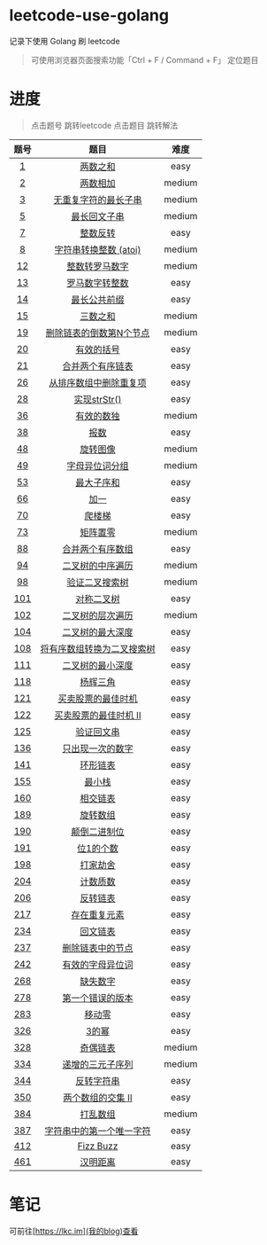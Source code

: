 # leetcode-use-golang

记录下使用 Golang 刷 leetcode

> 可使用浏览器页面搜索功能「Ctrl + F / Command + F」 定位题目

# 进度

> 点击题号 跳转leetcode 
> 点击题目 跳转解法

|题号|题目|难度|
|:-:|:-:|:-:|
|[1](https://leetcode-cn.com/problems/two-sum/)|[两数之和](https://github.com/leekachung/leetcode-use-golang/blob/master/easy/1.go)|easy|
|[2](https://leetcode-cn.com/problems/add-two-numbers/)|[两数相加](https://github.com/leekachung/leetcode-use-golang/blob/master/medium/2.go)|medium|
|[3](https://leetcode-cn.com/problems/longest-substring-without-repeating-characters/)|[无重复字符的最长子串](https://github.com/leekachung/leetcode-use-golang/blob/master/medium/3.go)|medium|
|[5](https://leetcode-cn.com/problems/longest-palindromic-substring/)|[最长回文子串](https://github.com/leekachung/leetcode-use-golang/blob/master/medium/5.go)|medium|
|[7](https://leetcode-cn.com/problems/reverse-integer/)|[整数反转](https://github.com/leekachung/leetcode-use-golang/blob/master/easy/7.go)|easy|
|[8](https://leetcode-cn.com/problems/string-to-integer-atoi/)|[字符串转换整数 (atoi)](https://github.com/leekachung/leetcode-use-golang/blob/master/medium/8.go)|medium|
|[12](https://leetcode-cn.com/problems/integer-to-roman/)|[整数转罗马数字](https://github.com/leekachung/leetcode-use-golang/blob/master/medium/12.go)|medium|
|[13](https://leetcode-cn.com/problems/roman-to-integer/)|[罗马数字转整数](https://github.com/leekachung/leetcode-use-golang/blob/master/easy/13.go)|easy|
|[14](https://leetcode-cn.com/problems/longest-common-prefix/)|[最长公共前缀](https://github.com/leekachung/leetcode-use-golang/blob/master/easy/14.go)|easy|
|[15](https://leetcode-cn.com/problems/3sum/)|[三数之和](https://github.com/leekachung/leetcode-use-golang/blob/master/medium/15.go)|medium|
|[19](https://leetcode-cn.com/problems/remove-nth-node-from-end-of-list/)|[删除链表的倒数第N个节点](https://github.com/leekachung/leetcode-use-golang/blob/master/medium/19.go)|medium|
|[20](https://leetcode-cn.com/problems/valid-parentheses/solution/)|[有效的括号](https://github.com/leekachung/leetcode-use-golang/blob/master/easy/20.go)|easy|
|[21](https://leetcode-cn.com/problems/merge-two-sorted-lists/)|[合并两个有序链表](https://github.com/leekachung/leetcode-use-golang/blob/master/easy/21.go)|easy|
|[26](https://leetcode-cn.com/problems/remove-duplicates-from-sorted-array/)|[从排序数组中删除重复项](https://github.com/leekachung/leetcode-use-golang/blob/master/easy/26.go)|easy|
|[28](https://leetcode-cn.com/problems/implement-strstr/)|[实现strStr()](https://github.com/leekachung/leetcode-use-golang/blob/master/easy/28.go)|easy|
|[36](https://leetcode-cn.com/problems/valid-sudoku/)|[有效的数独](https://github.com/leekachung/leetcode-use-golang/blob/master/medium/36.go)|medium|
|[38](https://leetcode-cn.com/problems/count-and-say/)|[报数](https://github.com/leekachung/leetcode-use-golang/blob/master/easy/38.go)|easy|
|[48](https://leetcode-cn.com/problems/rotate-image/)|[旋转图像](https://github.com/leekachung/leetcode-use-golang/blob/master/medium/48.go)|medium|
|[49](https://leetcode-cn.com/problems/group-anagrams/)|[字母异位词分组](https://github.com/leekachung/leetcode-use-golang/blob/master/medium/49.go)|medium|
|[53](https://leetcode-cn.com/problems/maximum-subarray/)|[最大子序和](https://github.com/leekachung/leetcode-use-golang/blob/master/easy/53.go)|easy|
|[66](https://leetcode-cn.com/problems/plus-one/)|[加一](https://github.com/leekachung/leetcode-use-golang/blob/master/easy/66.go)|easy|
|[70](https://leetcode-cn.com/problems/climbing-stairs/)|[爬楼梯](https://github.com/leekachung/leetcode-use-golang/blob/master/easy/70.go)|easy|
|[73](https://leetcode-cn.com/problems/set-matrix-zeroes/)|[矩阵置零](https://github.com/leekachung/leetcode-use-golang/blob/master/medium/73.go)|medium|
|[88](https://leetcode-cn.com/problems/merge-sorted-array/)|[合并两个有序数组](https://github.com/leekachung/leetcode-use-golang/blob/master/easy/88.go)|easy|
|[94](https://leetcode-cn.com/problems/binary-tree-inorder-traversal/)|[二叉树的中序遍历](https://github.com/leekachung/leetcode-use-golang/blob/master/medium/94.go)|medium|
|[98](https://leetcode-cn.com/problems/validate-binary-search-tree/)|[验证二叉搜索树](https://github.com/leekachung/leetcode-use-golang/blob/master/medium/98.go)|medium|
|[101](https://leetcode-cn.com/problems/symmetric-tree/submissions/)|[对称二叉树](https://github.com/leekachung/leetcode-use-golang/blob/master/easy/101.go)|easy|
|[102](https://leetcode-cn.com/problems/binary-tree-level-order-traversal/)|[二叉树的层次遍历](https://github.com/leekachung/leetcode-use-golang/blob/master/medium/102.go)|medium|
|[104](https://leetcode-cn.com/problems/maximum-depth-of-binary-tree/)|[二叉树的最大深度](https://github.com/leekachung/leetcode-use-golang/blob/master/easy/104.go)|easy|
|[108](https://leetcode-cn.com/problems/convert-sorted-array-to-binary-search-tree/)|[将有序数组转换为二叉搜索树](https://github.com/leekachung/leetcode-use-golang/blob/master/easy/108.go)|easy|
|[111](https://leetcode-cn.com/problems/minimum-depth-of-binary-tree/)|[二叉树的最小深度](https://github.com/leekachung/leetcode-use-golang/blob/master/easy/111.go)|easy|
|[118](https://leetcode-cn.com/problems/pascals-triangle/)|[杨辉三角](https://github.com/leekachung/leetcode-use-golang/blob/master/easy/118.go)|easy|
|[121](https://leetcode-cn.com/problems/best-time-to-buy-and-sell-stock/)|[买卖股票的最佳时机](https://github.com/leekachung/leetcode-use-golang/blob/master/easy/121.go)|easy|
|[122](https://leetcode-cn.com/problems/best-time-to-buy-and-sell-stock-ii/)|[买卖股票的最佳时机 II](https://github.com/leekachung/leetcode-use-golang/blob/master/easy/122.go)|easy|
|[125](https://leetcode-cn.com/problems/valid-palindrome/)|[验证回文串](https://github.com/leekachung/leetcode-use-golang/blob/master/easy/125.go)|easy|
|[136](https://leetcode-cn.com/problems/single-number/)|[只出现一次的数字](https://github.com/leekachung/leetcode-use-golang/blob/master/easy/136.go)|easy|
|[141](https://leetcode-cn.com/problems/linked-list-cycle/)|[环形链表](https://github.com/leekachung/leetcode-use-golang/blob/master/easy/141.go)|easy|
|[155](https://leetcode-cn.com/problems/min-stack/)|[最小栈](https://github.com/leekachung/leetcode-use-golang/blob/master/easy/155.go)|easy|
|[160](https://leetcode-cn.com/problems/intersection-of-two-linked-lists/)|[相交链表](https://github.com/leekachung/leetcode-use-golang/blob/master/easy/160.go)|easy|
|[189](https://leetcode-cn.com/problems/rotate-array/)|[旋转数组](https://github.com/leekachung/leetcode-use-golang/blob/master/easy/189.go)|easy|
|[190](https://leetcode-cn.com/problems/reverse-bits/)|[颠倒二进制位](https://github.com/leekachung/leetcode-use-golang/blob/master/easy/190.go)|easy|
|[191](https://leetcode-cn.com/problems/number-of-1-bits/)|[位1的个数](https://github.com/leekachung/leetcode-use-golang/blob/master/easy/191.go)|easy|
|[198](https://leetcode-cn.com/problems/house-robber/)|[打家劫舍](https://github.com/leekachung/leetcode-use-golang/blob/master/easy/198.go)|easy|
|[204](https://leetcode-cn.com/problems/count-primes/)|[计数质数](https://github.com/leekachung/leetcode-use-golang/blob/master/easy/204.go)|easy|
|[206](https://leetcode-cn.com/problems/reverse-linked-list/)|[反转链表](https://github.com/leekachung/leetcode-use-golang/blob/master/easy/206.go)|easy|
|[217](https://leetcode-cn.com/problems/contains-duplicate/submissions/)|[存在重复元素](https://github.com/leekachung/leetcode-use-golang/blob/master/easy/217.go)|easy|
|[234](https://leetcode-cn.com/problems/palindrome-linked-list/)|[回文链表](https://github.com/leekachung/leetcode-use-golang/blob/master/easy/234.go)|easy|
|[237](https://leetcode-cn.com/problems/delete-node-in-a-linked-list/)|[删除链表中的节点](https://github.com/leekachung/leetcode-use-golang/blob/master/easy/237.go)|easy|
|[242](https://leetcode-cn.com/problems/valid-anagram/)|[有效的字母异位词](https://github.com/leekachung/leetcode-use-golang/blob/master/easy/242.go)|easy|
|[268](https://leetcode-cn.com/problems/missing-number/)|[缺失数字](https://github.com/leekachung/leetcode-use-golang/blob/master/easy/268.go)|easy|
|[278](https://leetcode-cn.com/problems/first-bad-version/)|[第一个错误的版本](https://github.com/leekachung/leetcode-use-golang/blob/master/easy/278.go)|easy|
|[283](https://leetcode-cn.com/problems/move-zeroes/)|[移动零](https://github.com/leekachung/leetcode-use-golang/blob/master/easy/283.go)|easy|
|[326](https://leetcode-cn.com/problems/power-of-three/)|[3的幂](https://github.com/leekachung/leetcode-use-golang/blob/master/easy/326.go)|easy|
|[328](https://leetcode-cn.com/problems/odd-even-linked-list/)|[奇偶链表](https://github.com/leekachung/leetcode-use-golang/blob/master/medium/328.go)|medium|
|[334](https://leetcode-cn.com/problems/increasing-triplet-subsequence/)|[递增的三元子序列](https://github.com/leekachung/leetcode-use-golang/blob/master/medium/334.go)|medium|
|[344](https://leetcode-cn.com/problems/reverse-string/)|[反转字符串](https://github.com/leekachung/leetcode-use-golang/blob/master/easy/344.go)|easy|
|[350](https://leetcode-cn.com/problems/intersection-of-two-arrays-ii/)|[两个数组的交集 II](https://github.com/leekachung/leetcode-use-golang/blob/master/easy/350.go)|easy|
|[384](https://leetcode-cn.com/problems/shuffle-an-array/)|[打乱数组](https://github.com/leekachung/leetcode-use-golang/blob/master/medium/384.go)|medium|
|[387](https://leetcode-cn.com/problems/first-unique-character-in-a-string/)|[字符串中的第一个唯一字符](https://github.com/leekachung/leetcode-use-golang/blob/master/easy/387.go)|easy|
|[412](https://leetcode-cn.com/problems/fizz-buzz/)|[Fizz Buzz](https://github.com/leekachung/leetcode-use-golang/blob/master/easy/412.go)|easy|
|[461](https://leetcode-cn.com/problems/hamming-distance/)|[汉明距离](https://github.com/leekachung/leetcode-use-golang/blob/master/easy/461.go)|easy|

# 笔记
可前往[https://lkc.im](我的blog)查看
